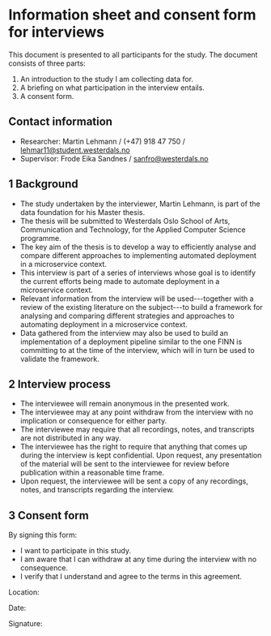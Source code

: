 # Information sheet and consent form for interviews

This document is presented to all participants for the study. The document consists of three parts:

1. An introduction to the study I am collecting data for.
2. A briefing on what participation in the interview entails.
3. A consent form.

## Contact information

- Researcher: Martin Lehmann / (+47) 918 47 750 / lehmar11@student.westerdals.no
- Supervisor: Frode Eika Sandnes / sanfro@westerdals.no

## 1 Background

- The study undertaken by the interviewer, Martin Lehmann, is part of the data foundation for his Master thesis.
- The thesis will be submitted to Westerdals Oslo School of Arts, Communication and Technology, for the Applied Computer Science programme.
- The key aim of the thesis is to develop a way to efficiently analyse and compare different approaches to implementing automated deployment in a microservice context.
- This interview is part of a series of interviews whose goal is to identify the current efforts being made to automate deployment in a microservice context.
- Relevant information from the interview will be used---together with a review of the existing literature on the subject---to build a framework for analysing and comparing different strategies and approaches to automating deployment in a microservice context.
- Data gathered from the interview may also be used to build an implementation of a deployment pipeline similar to the one FINN is committing to at the time of the interview, which will in turn be used to validate the framework.

## 2 Interview process

- The interviewee will remain anonymous in the presented work.
- The interviewee may at any point withdraw from the interview with no implication or consequence for either party.
- The interviewee may require that all recordings, notes, and transcripts are not distributed in any way.
- The interviewee has the right to require that anything that comes up during the interview is kept confidential. Upon request, any presentation of the material will be sent to the interviewee for review before publication within a reasonable time frame.
- Upon request, the interviewee will be sent a copy of any recordings, notes, and transcripts regarding the interview.

## 3 Consent form

By signing this form:

- I want to participate in this study.
- I am aware that I can withdraw at any time during the interview with no consequence.
- I verify that I understand and agree to the terms in this agreement.

Location:

Date:

Signature:
